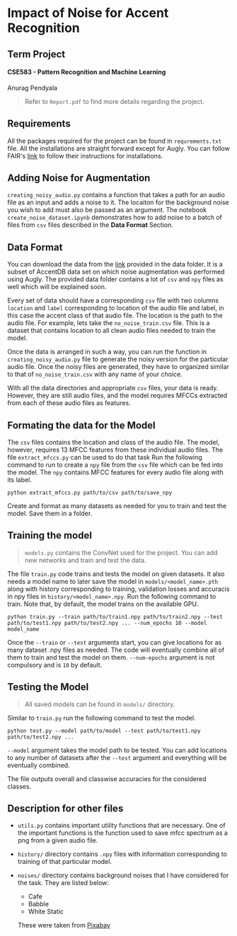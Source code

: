 # Impact of Noise for Accent Recognition
## Term Project
#### CSE583 - Pattern Recognition and Machine Learning
Anurag Pendyala

> Refer to `Report.pdf` to find more details regarding the project.

## Requirements

All the packages required for the project can be found in `requrements.txt` file. All the installations are straight forward except for Augly. You can follow FAIR's [link](https://github.com/facebookresearch/AugLy) to follow their instructions for installations.

## Adding Noise for Augmentation
`creating_noisy_audio.py` contains a function that takes a path for an audio file as an input and adds a noise to it. The locaiton for the background noise you wish to add must also be passed as an argument. The notebook `create_noise_dataset.ipynb` demonstrates how to add noise to a batch of files from `csv` files described in the **Data Format** Section.

## Data Format

You can download the data from the [link](https://pennstateoffice365-my.sharepoint.com/:f:/r/personal/app5997_psu_edu/Documents/PRML%20Data/data_for_term?csf=1&web=1&e=KAqwVX) provided in the data folder. It is a subset of AccentDB data set on which noise augmentation was performed using Augly. The provided data folder contains a lot of `csv` and `npy` files as well which will be explained soon.

Every set of data should have a corresponding `csv` file with two columns `location` and `label` corresponding to location of the audio file and label, in this case the accent class of that audio file. The location is the path to the audio file. For example, lets take the `no_noise_train.csv` file. This is a dataset that contains location to all clean audio files needed to train the model. 

Once the data is arranged in such a way, you can run the function in `creating_noisy_audio.py` file to generate the noisy version for the particular audio file. Once the noisy files are generated, they have to organized similar to that of `no_noise_train.csv` with any name of your choice. 

With all the data directories and appropriate `csv` files, your data is ready. However, they are still audio files, and the model requires MFCCs extracted from each of these audio files as features.

## Formating the data for the Model

The `csv` files contains the location and class of the audio file. The model, however, requires 13 MFCC features from these individual audio files. The file `extract_mfccs.py` can be used to do that task Run the following command to run to create a `npy` file from the `csv` file which can be fed into the model. The `npy` contains MFCC features for every audio file along with its label.

```
python extract_mfccs.py path/to/csv path/to/save_npy
```

Create and format as many datasets as needed for you to train and test the model. Save them in a folder.

## Training the model

> `models.py` contains the ConvNet used for the project. You can add new networks and train and test the data.

The file `train.py` code trains and tests the model on given datasets. It also needs a model name to later save the model in `models/<model_name>.pth` along with history corresponding to training, validation losses and accuracis in npy files in `history/<model_name>.npy`. Run the following command to train. Note that, by default, the model trains on the available GPU.

```
python train.py --train path/to/train1.npy path/to/train2.npy --test path/to/test1.npy path/to/test2.npy ... --num_epochs 10 --model model_name

```

Once the `--train` or `--test` arguments start, you can give locations for as many dataset .npy files as needed. The code will eventually combine all of them to train and test the model on them. `--num-epochs` argument is not compulsory and is `10` by default.

## Testing the Model

> All saved models can be found in `models/` directory.

Similar to `train.py` run the following command to test the model.

```        
python test.py --model path/to/model --test path/to/test1.npy path/to/test2.npy ...
```

`--model` argument takes the model path to be tested. You can add locations to any number of datasets after the `--test` argument and everything will be eventually combined. 

The file outputs overall and classwise accuracies for the considered classes. 

## Description for other files

* `utils.py` contains important utility functions that are necessary. One of the important functions is the function used to save mfcc spectrum as a png from a given audio file.
* `history/` directory contains `.npy` files with information corresponding to training of that particular model.
* `noises/` directory contains background noises that I have considered for the task. They are listed below:
    * Cafe
    * Babble
    * White Static

    These were taken from [Pixabay](https://pixabay.com/)